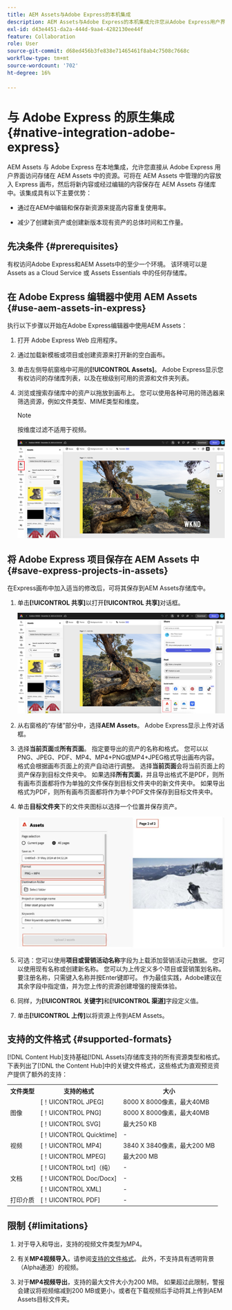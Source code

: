 ```yaml
---
title: AEM Assets与Adobe Express的本机集成
description: AEM Assets与Adobe Express的本机集成允许您从Adobe Express用户界面中直接访问AEM Assets中存储的资源。
exl-id: d43e4451-da2a-444d-9aa4-4282130ee44f
feature: Collaboration
role: User
source-git-commit: d68ed456b3fe838e71465461f8ab4c7508c7668c
workflow-type: tm+mt
source-wordcount: '702'
ht-degree: 16%

---
```


# 与 Adobe Express 的原生集成 {#native-integration-adobe-express}

AEM Assets 与 Adobe Express 在本地集成，允许您直接从 Adobe Express 用户界面访问存储在 AEM Assets 中的资源。可将在 AEM Assets 中管理的内容放入 Express 画布，然后将新内容或经过编辑的内容保存在 AEM Assets 存储库中。该集成具有以下主要优势：

* 通过在AEM中编辑和保存新资源来提高内容重复使用率。

* 减少了创建新资产或创建新版本现有资产的总体时间和工作量。

## 先决条件 {#prerequisites}

有权访问Adobe Express和AEM Assets中的至少一个环境。 该环境可以是 Assets as a Cloud Service 或 Assets Essentials 中的任何存储库。

## 在 Adobe Express 编辑器中使用 AEM Assets {#use-aem-assets-in-express}

执行以下步骤以开始在Adobe Express编辑器中使用AEM Assets：

1. 打开 Adobe Express Web 应用程序。

2. 通过加载新模板或项目或创建资源来打开新的空白画布。

3. 单击左侧导航窗格中可用的&#x200B;**[!UICONTROL Assets]**。 Adobe Express显示您有权访问的存储库列表，以及在根级别可用的资源和文件夹列表。

4. 浏览或搜索存储库中的资产以拖放到画布上。 您可以使用各种可用的筛选器来筛选资源，例如文件类型、MIME类型和维度。

   >[!NOTE]
   >
   >按维度过滤不适用于视频。

   ![从 Assets 加载项纳入资源](assets/adobe-express-native-integration.png)


## 将 Adobe Express 项目保存在 AEM Assets 中 {#save-express-projects-in-assets}

在Express画布中加入适当的修改后，可将其保存到AEM Assets存储库中。

1. 单击&#x200B;**[!UICONTROL 共享]**&#x200B;以打开&#x200B;**[!UICONTROL 共享]**&#x200B;对话框。

   ![将资源保存在 AEM 中](assets/adobe-express-share.png)

2. 从右窗格的“存储”部分中，选择&#x200B;**AEM Assets**。 Adobe Express显示上传对话框。
3. 选择&#x200B;**当前页面**&#x200B;或&#x200B;**所有页面**。 指定要导出的资产的名称和格式。 您可以以PNG、JPEG、PDF、MP4、MP4+PNG或MP4+JPEG格式导出画布内容。 格式会根据画布页面上的资产自动进行调整。
选择**当前页面**&#x200B;会将当前页面上的资产保存到目标文件夹中。 如果选择&#x200B;**所有页面**，并且导出格式不是PDF，则所有画布页面都将作为单独的文件保存到目标文件夹中的新文件夹中。 如果导出格式为PDF，则所有画布页面都将作为单个PDF文件保存到目标文件夹中。

4. 单击&#x200B;**目标文件夹**&#x200B;下的文件夹图标以选择一个位置并保存资产。

   ![将资源保存在 AEM 中](/help/assets/assets/page-selection-and-destination-folder.svg)

5. 可选：您可以使用&#x200B;**项目或营销活动名称**字段为上载添加营销活动元数据。 您可以使用现有名称或创建新名称。 您可以为上传定义多个项目或营销策划名称。 要注册名称，只需键入名称并按Enter键即可。
作为最佳实践，Adobe建议在其余字段中指定值，并为您上传的资源创建增强的搜索体验。

6. 同样，为&#x200B;**[!UICONTROL 关键字]**&#x200B;和&#x200B;**[!UICONTROL 渠道]**&#x200B;字段定义值。

7. 单击&#x200B;**[!UICONTROL 上传]**&#x200B;以将资源上传到AEM Assets。

## 支持的文件格式 {#supported-formats}

[!DNL Content Hub]支持基础[!DNL Assets]存储库支持的所有资源类型和格式。 下表列出了[!DNL the Content Hub]中的关键文件格式，这些格式为直观预览资产提供了额外的支持：

<table> 
    <tbody>
     <tr>
      <th><strong>文件类型</strong></th>
      <th><strong>支持的格式</strong></th>
      <th><strong>大小</strong></th>
     </tr>
     <tr>
        <td rowspan="4"> 图像 </td>
    </tr>
    </tr>
    <tr>
        <td>[！UICONTROL JPEG]</td>
        <td> 8000 X 8000像素，最大40MB</td>
    </tr>
    <tr>
        <td>[！UICONTROL PNG]</td>
        <td> 8000 X 8000像素，最大40MB</td>
    </tr>
    <tr>
        <td>[！UICONTROL SVG]</td>
        <td> 最大250 KB</td>
    </tr>
    <tr>
        <td rowspan="4"> 视频 </td>
    </tr>
    </tr>
    <tr>
        <td>[！UICONTROL Quicktime]</td>
        <td> - </td>
    </tr>
    <tr>
        <td>[！UICONTROL MP4]</td>
        <td> 3840 X 3840像素，最大200 MB</td>
    </tr>
    <tr>
        <td>[！UICONTROL MPEG]</td>
        <td> 最大200 MB </td>
    </tr>
    <tr>
        <td rowspan="4"> 文档 </td>
    </tr>
    </tr>
    <tr>
        <td>[！UICONTROL txt]（纯）</td>
        <td> - </td>
    </tr>
    <tr>
        <td>[！UICONTROL Doc/Docx]</td>
        <td> - </td>
    </tr>
    <tr>
        <td>[！UICONTROL XML]</td>
        <td> - </td>
    </tr>
    <tr>
        <td rowspan="2"> 打印介质 </td>
    </tr>
    </tr>
    <tr>
        <td>[！UICONTROL PDF]</td>
        <td> - </td>
    </tr>
    </tbody>
   </table>

## 限制 {#limitations}

1. 对于导入和导出，支持的视频文件类型为MP4。

2. 有关&#x200B;**MP4视频导入**，请参阅[支持的文件格式](#supported-formats)。 此外，不支持具有透明背景（Alpha通道）的视频。
   <!--
   1. The maximum file size supported is 200 MB. If this limit exceeds, an alert message displays.
   2. The maximum supported resolution is 3840 X 3840 pixels.
   3. Videos with transparent backgrounds (alpha channel) are not supported.
   -->

3. 对于&#x200B;**MP4视频导出**，支持的最大文件大小为200 MB。 如果超过此限制，警报会建议将视频缩减到200 MB或更小，或者在下载视频后手动将其上传到AEM Assets目标文件夹。



